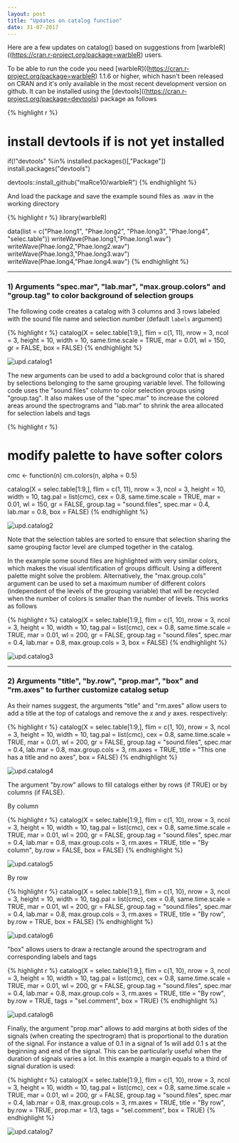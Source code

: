 ```yaml
---
layout: post
title: "Updates on catalog function"
date: 31-07-2017
---
```


Here are a few updates on catalog() based on suggestions from [warbleR]((https://cran.r-project.org/package=warbleR) users.

To be able to run the code you need [warbleR]((https://cran.r-project.org/package=warbleR) 1.1.6 or higher, which hasn't been released on CRAN and it's only available in the most recent development version on github. It can be installed using the [devtools]((https://cran.r-project.org/package=devtools) package as follows


{% highlight r %}
# install devtools if is not yet installed
if(!"devtools" %in% installed.packages()[,"Package"]) install.packages("devtools")

devtools::install_github("maRce10/warbleR")
{% endhighlight %}

And load the package and save the example sound files as .wav in the working directory


{% highlight r %}
library(warbleR)

data(list = c("Phae.long1", "Phae.long2", "Phae.long3", 
              "Phae.long4", "selec.table"))
writeWave(Phae.long1,"Phae.long1.wav")
writeWave(Phae.long2,"Phae.long2.wav")
writeWave(Phae.long3,"Phae.long3.wav")
writeWave(Phae.long4,"Phae.long4.wav")
{% endhighlight %}

---

### 1) Arguments "spec.mar", "lab.mar", "max.group.colors" and "group.tag" to color background of selection groups


The following code creates a catalog with 3 columns and 3 rows labeled with the sound file name and selection number (default `labels` argument)


{% highlight r %}
catalog(X = selec.table[1:9,], flim = c(1, 11), nrow = 3, ncol = 3, 
        height = 10, width = 10, same.time.scale = TRUE, mar = 0.01, 
        wl = 150, gr = FALSE, box = FALSE)
{% endhighlight %}

![upd.catalog1](img/Updates_Catalog_p1.png)

The new arguments can be used to add a background color that is shared by selections belonging to the same grouping variable level. The following code uses the "sound.files" column to color selection groups using "group.tag". It also makes use of the "spec.mar" to increase the colored areas around the spectrograms and "lab.mar" to shrink the area allocated for selection labels and tags


{% highlight r %}
# modify palette to have softer colors
cmc <- function(n) cm.colors(n, alpha = 0.5)

catalog(X = selec.table[1:9,], flim = c(1, 11), nrow = 3, ncol = 3, 
        height = 10, width = 10, tag.pal = list(cmc), cex = 0.8,
        same.time.scale = TRUE, mar = 0.01, wl = 150, gr = FALSE, 
        group.tag = "sound.files", spec.mar = 0.4, lab.mar = 0.8, box = FALSE)
{% endhighlight %}

![upd.catalog2](img/Updates_Catalog_p2.png)


Note that the selection tables are sorted to ensure that selection sharing the same grouping factor level are clumped together in the catalog.

In the example some sound files are highlighted with very similar colors, which makes the visual identification of groups difficult. Using a different palette might solve the problem. Alternatively, the "max.group.cols" argument can be used to set a maximum number of different colors (independent of the levels of the grouping variable) that will be recycled when the number of colors is smaller than the number of levels. This works as follows


{% highlight r %}
catalog(X = selec.table[1:9,], flim = c(1, 10), nrow = 3, ncol = 3, 
        height = 10, width = 10, tag.pal = list(cmc), cex = 0.8,
        same.time.scale = TRUE, mar = 0.01, wl = 200, gr = FALSE, 
        group.tag = "sound.files", spec.mar = 0.4, lab.mar = 0.8,
        max.group.cols = 3, box = FALSE)
{% endhighlight %}

![upd.catalog3](img/Updates_Catalog_p3.png)

---

### 2) Arguments "title", "by.row", "prop.mar", "box" and "rm.axes" to further customize catalog setup


As their names suggest, the arguments "title" and "rm.axes" allow users to add a title at the top of catalogs and remove the *x* and *y* axes. respectively:


{% highlight r %}
catalog(X = selec.table[1:9,], flim = c(1, 10), nrow = 3, ncol = 3, 
        height = 10, width = 10, tag.pal = list(cmc), cex = 0.8,
        same.time.scale = TRUE, mar = 0.01, wl = 200, gr = FALSE, 
        group.tag = "sound.files", spec.mar = 0.4, lab.mar = 0.8,
        max.group.cols = 3, rm.axes = TRUE, 
        title = "This one has a title and no axes", box = FALSE)
{% endhighlight %}

![upd.catalog4](img/Updates_Catalog_p4.png)


The argument "by.row" allows to fill catalogs either by rows (if TRUE) or by columns (if FALSE).

By column


{% highlight r %}
catalog(X = selec.table[1:9,], flim = c(1, 10), nrow = 3, ncol = 3, 
        height = 10, width = 10, tag.pal = list(cmc), cex = 0.8,
        same.time.scale = TRUE, mar = 0.01, wl = 200, gr = FALSE, 
        group.tag = "sound.files", spec.mar = 0.4, lab.mar = 0.8,
        max.group.cols = 3, rm.axes = TRUE, title = "By column", 
        by.row = FALSE, box = FALSE)
{% endhighlight %}

![upd.catalog5](img/Updates_Catalog_p5.png)

By row


{% highlight r %}
catalog(X = selec.table[1:9,], flim = c(1, 10), nrow = 3, ncol = 3, 
        height = 10, width = 10, tag.pal = list(cmc), cex = 0.8,
        same.time.scale = TRUE, mar = 0.01, wl = 200, gr = FALSE, 
        group.tag = "sound.files", spec.mar = 0.4, lab.mar = 0.8,
        max.group.cols = 3, rm.axes = TRUE, title = "By row", 
        by.row = TRUE, box = FALSE)
{% endhighlight %}

![upd.catalog6](img/Updates_Catalog_p6.png)

"box" allows users to draw a rectangle around the spectrogram and corresponding labels and tags


{% highlight r %}
catalog(X = selec.table[1:9,], flim = c(1, 10), nrow = 3, ncol = 3, 
        height = 10, width = 10, tag.pal = list(cmc), cex = 0.8,
        same.time.scale = TRUE, mar = 0.01, wl = 200, gr = FALSE, 
        group.tag = "sound.files", spec.mar = 0.4, lab.mar = 0.8,
        max.group.cols = 3, rm.axes = TRUE, title = "By row", 
        by.row = TRUE, tags = "sel.comment", box = TRUE)
{% endhighlight %}

![upd.catalog6](img/Updates_Catalog_p7.png)


Finally, the argument "prop.mar" allows to add margins at both sides of the signals (when creating the spectrogram) that is proportional to the duration of the signal. For instance a value of 0.1 in a signal of 1s will add 0.1 s at the beginning and end of the signal. This can be particularly useful when the duration of signals varies a lot. In this example a margin equals to a third of signal duration is used:


{% highlight r %}
catalog(X = selec.table[1:9,], flim = c(1, 10), nrow = 3, ncol = 3, 
        height = 10, width = 10, tag.pal = list(cmc), cex = 0.8,
        same.time.scale = TRUE, mar = 0.01, wl = 200, gr = FALSE, 
        group.tag = "sound.files", spec.mar = 0.4, lab.mar = 0.8,
        max.group.cols = 3, rm.axes = TRUE, title = "By row", 
        by.row = TRUE, prop.mar = 1/3, tags = "sel.comment", box = TRUE)
{% endhighlight %}

![upd.catalog7](img/Updates_Catalog_p8.png)
